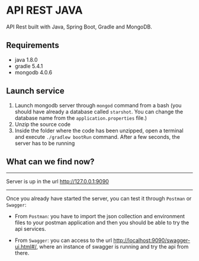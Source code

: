 # API REST JAVA
API Rest built with Java, Spring Boot, Gradle and MongoDB.

## Requirements

- java 1.8.0
- gradle 5.4.1
- mongodb 4.0.6

## Launch service

1. Launch mongodb server through `mongod` command from a bash (you should have already a database called `starshot`. You can change the database name from the `application.properties` file.)
2. Unzip the source code
3. Inside the folder where the code has been unzipped, open a terminal and execute `./gradlew bootRun` command. After a few seconds, the server has to be running

## What can we find now?
 ___
 Server is up in the url <http://127.0.0.1:9090>
 ___

Once you already have started the server, you can test it through `Postman` or `Swagger`:

- From `Postman`: you have to import the json collection and environment files to your postman application and then you should be able to try the api services.

- From `Swagger`: you can access to the url <http://localhost:9090/swagger-ui.html#/>, where an instance of swagger is running and try the api from there.